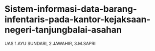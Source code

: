 # Sistem-informasi-data-barang-infentaris-pada-kantor-kejaksaan-negeri-tanjungbalai-asahan
UAS 1.AYU SUNDARI, 2.JAWAHIR, 3.M.SAPRI
